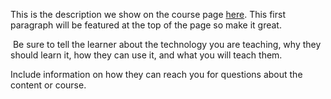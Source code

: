 This is the description we show on the course page [here](https://lab.github.com/Maryel-san/maryel-san.github.com). This first paragraph will be featured at the top of the page so make it great.
​

​
Be sure to tell the learner about the technology you are teaching, why they should learn it, how they can use it, and what you will teach them.
​


Include information on how they can reach you for questions about the content or course. 
